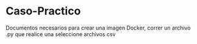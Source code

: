 # Caso-Practico
Documentos necesarios para crear una imagen Docker, correr un archivo .py que realice una seleccione archivos csv
